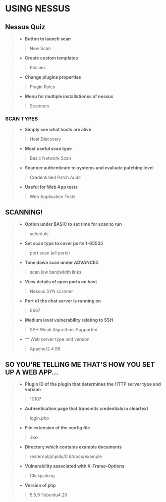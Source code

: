 # USING NESSUS
<!---
https://parrot:8834
	--->

## Nessus Quiz

> - **Button to launch scan**
>> New Scan

> - **Create custom templates**
>> Policies

> - **Change plugins properties**
>> Plugin Rules

> - **Menu for multiple installationss of nessus**
>> Scanners

### SCAN TYPES

> - **Simply see what hosts are alive**
>> Host Discovery

> - **Most useful scan type**
>> Basic Network Scan

> - **Scanner authenticate to systems and evaluate patching level**
>> Credentialed Patch Audit

> - **Useful for Web App tests**
>> Web Application Tests

## SCANNING!

> - **Option under BASIC to set time for scan to run**
>> schedule

> - **Set scan type to cover ports 1-65535**
>> port scan (all ports)

> - **Tone down scan under ADVANCED**
>> scan low bandwidth links

> - **View details of open ports on host**
>> Nessus SYN scanner

> - **Port of the chat server is running on**
>> 6667

> - **Medium level vulnerability relating to SSH**
>> SSH Weak Algorithms Supported

> - ** Web server type and version
>> Apache/2.4.99

## SO YOU'RE TELLING ME THAT'S HOW YOU SET UP A WEB APP...

> - **Plugin ID of the plugin that determines the HTTP server type and version**

>> 10107

> - **Authentication page that transmits credentials in cleartext**
>> login.php

> - **File extension of the config file**
>> .bak

> - **Directory which contains example documents**
>> /external/phpids/0.6/docs/example

> - **Vulnerability associated with X-Frame-Options**
>> Clickjacking

> - **Version of php**
>> 5.5.9-1ubuntu4.20